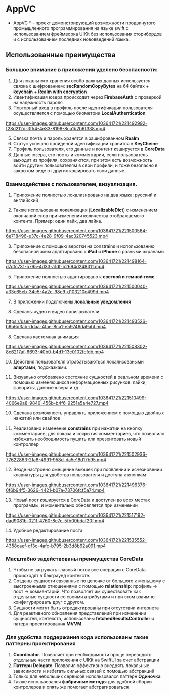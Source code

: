 
# AppVC

* AppVC * - проект демонстрирующий возможности продвинутого промышленного программирования на языке swift с использованием фреймворка
UIKit без использования сторибордов и с использованием последних нововведений языка.



## Использованные преимущества 

### Большое внимание в приложении уделено безопасности:

1. Для локального хранения особо важных данных используется связка с шифрованием: **secRandomCopyBytes** на 64 байтах + **keychain** + 
**Realm with encryption**
2. Идентификация юзера происходит через **FirebaseAuth** с проверкой  на надежность пароля
3. Повторный вход в профиль после идентификации пользователя осуществляется с помощью биометрии **LocalAuthentication**

https://user-images.githubusercontent.com/103641721/221492992-f28d212d-3f54-4e83-8198-8ca1b2b6f338.mp4

5. Связка почта и пароль хранятся в зашифрованном **Realm**
6. Статус успешно пройденой идентификации хранится в **KeyCheine** 
7. Профиль пользователя, его данные и контент кэшируется в **CoreData** 
8. Данные юзера, его посты и комментарии, если пользователь выходит из профиля, сохраняются, при этом есть возможность войти
другим пользователям в свои профили, и тоже безопасно в закрытом виде от других кэшировать свои данные. 




### Взаимодействие с пользователем, визуализация. 

1. Приложение полностью локализировано на два языка: русский и английский


2. Также использована локализация (**LocalizableDict**) с изменением окончаний слов при изменении количества 
отображаемого контента. Пример: один лайк, два лайка.

https://user-images.githubusercontent.com/103641721/221500564-6e718496-e37c-4e28-9f09-4ac320745523.mp4


3. Приложение с помощью верстки на constrains и использованию безопасной зоны адаптировано к **iPad** и **iPhone** с разными экранами

https://user-images.githubusercontent.com/103641721/221498164-d7dfc731-5795-4d33-a1df-b2694d248311.mp4


5. Приложение полностью адаптировано к **светлой и темной теме**.

https://user-images.githubusercontent.com/103641721/221500040-a33c65eb-34c5-4a2e-98e9-d103210c499d.mp4


7. В приложении подключены **локальные уведомления**


8. Сделаны аудио и видео проигрыватели 

https://user-images.githubusercontent.com/103641721/221493526-b6b6d3ab-ddaa-4fae-8ca1-e59746da9abf.mp4


8. Сделана кастомная анимация 

https://user-images.githubusercontent.com/103641721/221508302-8c6217af-6693-40b0-b4d1-13c0102fcfdb.mp4


10. Действия пользователя отрабатываються локализоваными **алертами**, подсказками.


11. Визуально отображено состояние сущностей в реальном времени с помощью изменяющихся информационных рисунков: лайки, фавориты, 
данные юзера и тд

https://user-images.githubusercontent.com/103641721/221510499-4066e9a8-9849-456b-b4f6-9251a5a4e727.mp4


10. Сделана возможность управлять приложением с помощью двойных нажатий или свайпов

11. Реализовано изменение **constrains** при нажатии на кнопку комментариев, для показа и сокрытия комментариев, что позволило 
избежать необходимость пушить или презентовать новый контроллер  

https://user-images.githubusercontent.com/103641721/221502936-77622863-2fa8-4991-958d-da5e18d17b95.mp4


12. Везде настроено смещение вьюшек при появлении и исчезновении клавиатуры для удобства пользователя и доступа к кнопкам 
 
https://user-images.githubusercontent.com/103641721/221496376-0f6b94f5-3626-4421-b07a-73706fcf5a74.mp4


13. Новый пост кэшируется в CoreData и доступен во всех местах программы, и моментально обновляется при изменении

https://user-images.githubusercontent.com/103641721/221517192-dad9081b-021f-4760-8e7c-5fb00bdaf20f.mp4


14. Удобное редактирование поста

https://user-images.githubusercontent.com/103641721/221535552-4358caef-df3c-4afc-b795-2b3d8b62a091.mp4



### Масштабно задействованы преимущества CoreData 

1. Чтобы не загружать главный поток все операции с CoreData происходят в бэкграунд контексте. 
2. Созданы сущности связанные по цепочке от большого к меньшему с выстроенными отношениями с 
помощью **relationship**: профиль -> пост -> комментарий. Что позволяет им существовать как отдельные сущности со своими атрибутами и 
при этом взаимно конфигурировать друг с другом.
3. Сущности могут быть отредактированы при отсутствии интернета 
4. Для реактивного обновления  представлений при изменении сущностей, контекста,  использованы  **fetchedResultsController** и патерн 
проектирования **MVVM**.


### Для удобства поддержания кода использованы такие паттерны проектирования 

1. **Coordinator**. Позволяет при необходимости проще переводить отдельные части приложения с UIKit на SwiftUI за счет абстракции 
2. **Паттерн Delegate**. Позволил эффективно внедрять локальные зависимости и избегать сильных связей с помощью абстракций 
3. Только для небольших сервисов использовался паттерн **Одиночка**
5. Также использовался **фабричные методы** для удобной сборки контролеров и опять же помогает абстрагироваться 








